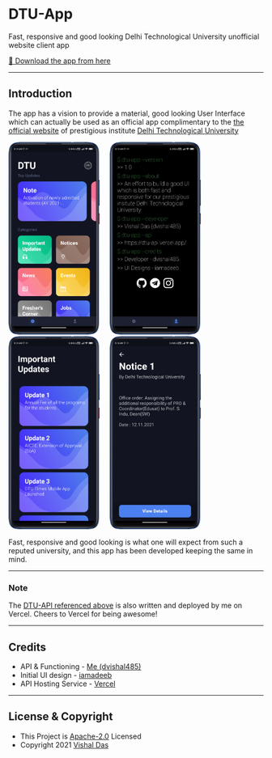 # DTU-App

Fast, responsive and good looking Delhi Technological University unofficial website client app

[🙌 Download the app from here](https://github.com/dvishal485/DTU-App/releases/latest)

---

## Introduction

The app has a vision to provide a material, good looking User Interface which can actually be used as an official app complimentary to the [the official website](http://dtu.ac.in/) of prestigious institute [Delhi Technological University](https://en.wikipedia.org/wiki/Delhi_Technological_University)

<p float="left">
  <img src="images/img1.png" width="180" />&nbsp;&nbsp;&nbsp;&nbsp;
  <img src="images/img2.png" width="180" />&nbsp;&nbsp;&nbsp;&nbsp;
  <img src="images/img3.png" width="180" />&nbsp;&nbsp;&nbsp;&nbsp;
  <img src="images/img4.png" width="180" />
</p>

Fast, responsive and good looking is what one will expect from such a reputed university, and this app has been developed keeping the same in mind.

---

### Note

The <a href="https://dtu-api.vercel.app/">DTU-API referenced above</a> is also written and deployed by me on Vercel. Cheers to Vercel for being awesome!

---

## Credits
<ul>
    <li>API & Functioning - <a href="https://github.com/dvishal485">Me (dvishal485)</a></li>
    <li>Initial UI design - <a href="https://github.com/iamadeeb/Flutter-Meditation-App/commit/874683fff3ba3055743ce4e73618a96ce9ec50e7">iamadeeb</a></li>
    <li>API Hosting Service - <a href="https://vercel.com">Vercel</a></li>
</ul>

---

## License & Copyright

  - This Project is [Apache-2.0](./LICENSE) Licensed
  - Copyright 2021 [Vishal Das](https://github.com/dvishal485)
